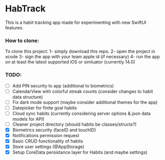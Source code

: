 # HabTrack

This is a habit tracking app made for experimenting with new SwiftUI features.

### How to clone:
To clone this project:
1- simply download this repo.
2- open the project in xcode
3- sign the app with your team apple id (if necessary)
4- run the app on at least the latest supported iOS or simluator (currently 14.0)

### TODO: 
- [ ] Add PIN security to app (additional to biometrics)
- [ ] CalendarView with colorful streak counts (consider changes to habit data structure)
- [ ] Fix dark mode support (maybe consider additional themes for the app)
- [ ] Datepicker for finite goal habits
- [ ] Cloud sync habits (currently considering server options & json data models for API)
- [ ] Cleaner project directory (should habits be classes/structs?)
- [x] Biometrics security (faceID and touchID)
- [x] Notifications permission request
- [x] Basic CRUD functionality of habits
- [x] Store user settings (@AppStorage)
- [x] Setup CoreData persistance layer for Habits (and maybe settings)